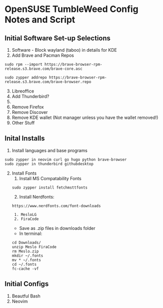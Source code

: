 # OpenSUSE TumbleWeed Config Notes and Script

## Initial Software Set-up Selections
1. Software - Block wayland (taboo) in details for KDE
2. Add Brave and Pacman Repos
```
sudo rpm --import https://brave-browser-rpm-release.s3.brave.com/brave-core.asc

sudo zypper addrepo https://brave-browser-rpm-release.s3.brave.com/brave-browser.repo
```
3. Libreoffice
4. Add Thunderbird?
5. 
6. Remove Firefox
7. Remove Discover
8. Remove KDE wallet (Not manager unless you have the wallet removed!)
9. Other Stuff


## Inital Installs
1. Install languages and base programs
```
sudo zypper in neovim curl go hugo python brave-browser
sudo zypper in thunderbird githubdesktop

```
2. Install Fonts
    1. Install MS Compatability Fonts
    ```
    sudo zypper install fetchmsttfonts
    ```
    2. Install Nerdfonts:
    ```
    https://www.nerdfonts.com/font-downloads
    ```
        1. MesloLG
        2. FiraCode
    - Save as .zip files in downloads folder
    - In terminal:
    ```
    cd Downloads/
    unzip Meslo FiraCode
    rm Meslo.zip
    mkdir ~/.fonts
    mv * ~/.fonts
    cd ~/.fonts
    fc-cache -vf

    ```

## Initial Configs
1. Beautful Bash
2. Neovim


##
